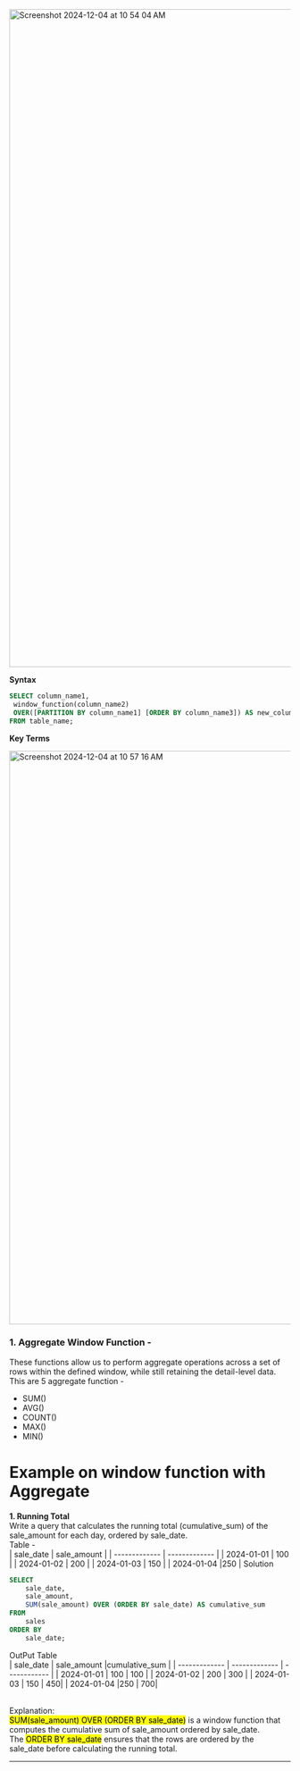 <img width="1178" alt="Screenshot 2024-12-04 at 10 54 04 AM" src="https://github.com/user-attachments/assets/cba45b9c-86c1-4dbd-b581-199d49c5917c">

**Syntax**
```sql
SELECT column_name1, 
 window_function(column_name2)
 OVER([PARTITION BY column_name1] [ORDER BY column_name3]) AS new_column
FROM table_name;
```
**Key Terms**

<img width="1027" alt="Screenshot 2024-12-04 at 10 57 16 AM" src="https://github.com/user-attachments/assets/519e0197-b1ba-4907-a03f-fbe3a8f01a5d">

### 1. Aggregate Window Function -
These functions allow us to perform aggregate operations across a set of rows within the defined window, while still retaining the detail-level data.<br>
This are 5 aggregate function - 
- SUM()<br>
- AVG()
- COUNT()
- MAX()
- MIN()
# Example on window function with Aggregate 
**1. Running Total** <br>
 Write a query that calculates the running total (cumulative_sum) of the sale_amount for each day, ordered by sale_date.<br>
Table - <br>
| sale_date  | sale_amount |
| ------------- | ------------- |
| 2024-01-01	| 100 |
| 2024-01-02	| 200 |
| 2024-01-03	| 150 |
| 2024-01-04 |250 |
Solution<br>
```sql
SELECT 
    sale_date,
    sale_amount,
    SUM(sale_amount) OVER (ORDER BY sale_date) AS cumulative_sum
FROM 
    sales
ORDER BY 
    sale_date;
```
OutPut Table<br>
| sale_date  | sale_amount |cumulative_sum |
| ------------- | ------------- | ------------ |
| 2024-01-01	| 100 | 100 |
| 2024-01-02	| 200 | 300 |
| 2024-01-03	| 150 | 450|
| 2024-01-04 |250 | 700|

<br>
Explanation: <br>
<mark>SUM(sale_amount) OVER (ORDER BY sale_date)</mark> is a window function that computes the cumulative sum of sale_amount ordered by sale_date.<br>
The <mark>ORDER BY sale_date</mark> ensures that the rows are ordered by the sale_date before calculating the running total.

-----------------------------------------------------

